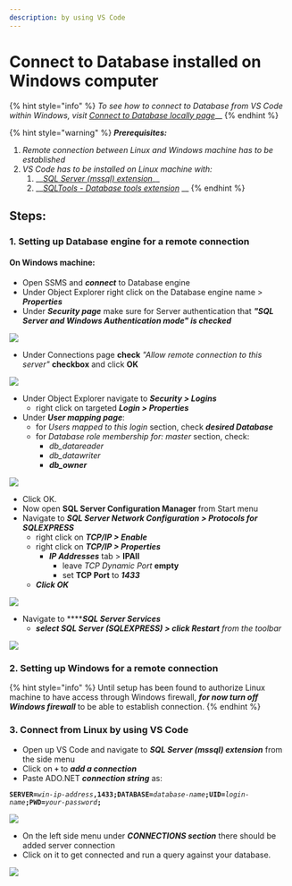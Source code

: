 ```yaml
---
description: by using VS Code
---
```


# Connect to Database installed on Windows computer

{% hint style="info" %}
_To see how to connect to Database from VS Code within Windows, visit_ [_Connect to Database locally page_](../../databases/sql/sql-server/connect-to-database-locally.md)\_\_
{% endhint %}

{% hint style="warning" %}
_**Prerequisites:**_ 

1. _Remote connection between Linux and Windows machine has to be established_
2. _VS Code has to be installed on Linux machine with:_
   1. \_\_[_SQL Server \(mssql\) extension_](https://marketplace.visualstudio.com/items?itemName=ms-mssql.mssql)\_\_
   2. \_\_[_SQLTools - Database tools extension_](https://marketplace.visualstudio.com/items?itemName=mtxr.sqltools) __
{% endhint %}

## Steps:

### 1. Setting up Database engine for a remote connection

#### On Windows machine:

* Open SSMS and _**connect**_ to Database engine
* Under Object Explorer right click on the Database engine name &gt; _**Properties**_
* Under _**Security page**_ make sure for Server authentication that _**"SQL Server and Windows Authentication mode" is checked**_

![](../../.gitbook/assets/image%20%287%29.png)

* Under Connections page **check** _"Allow remote connection to this server"_ **checkbox** and click **OK**

![](../../.gitbook/assets/image%20%288%29.png)

* Under Object Explorer navigate to _**Security &gt; Logins**_
  * right click on targeted _**Login &gt; Properties**_
* Under _**User mapping page**_:
  * for _Users mapped to this login_ section, check _**desired Database**_
  * for _Database role membership for: master_ section, check:
    * _db\_datareader_
    * _db\_datawriter_
    * _**db\_owner**_

![](../../.gitbook/assets/image%20%281%29.png)

* Click OK.
* Now open **SQL Server Configuration Manager** from Start menu
* Navigate to _**SQL Server Network Configuration &gt; Protocols for SQLEXPRESS**_
  * right click on _**TCP/IP &gt; Enable**_
  * right click on _**TCP/IP &gt; Properties**_
    * _**IP Addresses**_ tab &gt; **IPAII**
      * leave _TCP Dynamic Port_ **empty**
      * set **TCP Port** to _**1433**_
  * _**Click OK**_

![](../../.gitbook/assets/image%20%283%29.png)

* Navigate to ****_**SQL Server Services**_ 
  * _**select SQL Server \(SQLEXPRESS\) &gt; click Restart** from the toolbar_

![](../../.gitbook/assets/image%20%286%29.png)

### 2. Setting up Windows for a remote connection

{% hint style="info" %}
Until setup has been found to authorize Linux machine to have access through Windows firewall, _**for now turn off Windows firewall**_ to be able to establish connection.
{% endhint %}

### 3. Connect from Linux by using VS Code

* Open up VS Code and navigate to _**SQL Server \(mssql\) extension**_ from the side menu
* Click on  **`+`** to _**add a connection**_
* Paste ADO.NET _**connection string**_ as:

**`SERVER=`**_`win-ip-address`_**`,1433;DATABASE=`**_`database-name`_**`;UID=`**_`login-name`_**`;PWD=`**_`your-password`_**`;`**

![](../../.gitbook/assets/image%20%285%29.png)

* On the left side menu under _**CONNECTIONS section**_ there should be added server connection
* Click on it to get connected and run a query against your database.

![](../../.gitbook/assets/image%20%284%29.png)

 

